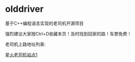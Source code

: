 # olddriver
基于C++编程语言实现的老司机开源项目

强烈建议大家按Ctrl+D收藏本页！及时找到回家的路！车票免费！

老司机上路地址列表:

 [星火老司机站点1](http://www.taobao.com/)
